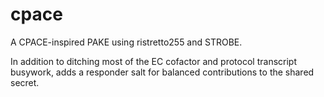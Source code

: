 # cpace

A CPACE-inspired PAKE using ristretto255 and STROBE.

In addition to ditching most of the EC cofactor and protocol transcript busywork, adds a responder salt for balanced
contributions to the shared secret.